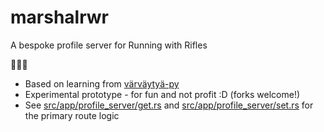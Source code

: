 # marshalrwr
A bespoke profile server for Running with Rifles

🦀🦀🦀

* Based on learning from [värväytyä-py](https://github.com/david-wm-sanders/varvaytya-py)
* Experimental prototype - for fun and not profit :D (forks welcome!)
* See [src/app/profile_server/get.rs](https://github.com/david-wm-sanders/marshalrwr/blob/main/src/app/profile_server/get.rs) and [src/app/profile_server/set.rs](https://github.com/david-wm-sanders/marshalrwr/blob/main/src/app/profile_server/set.rs) for the primary route logic
